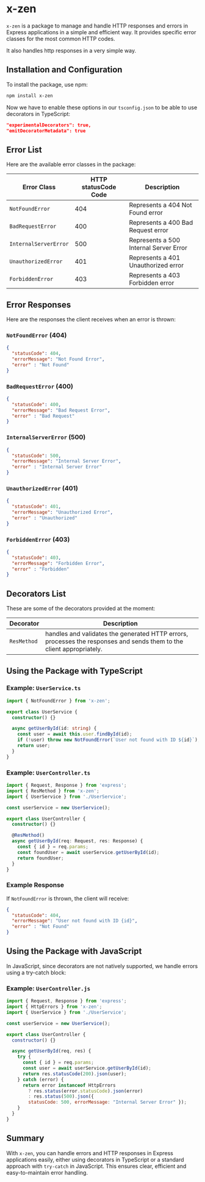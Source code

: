 # x-zen

`x-zen` is a package to manage and handle HTTP responses and errors in Express applications in a simple and efficient way. It provides specific error classes for the most common HTTP codes.

It also handles http responses in a very simple way.

## Installation and Configuration

To install the package, use npm:

```bash
npm install x-zen
```

Now we have to enable these options in our `tsconfig.json` to be able to use decorators in TypeScript:

```json
"experimentalDecorators": true,
"emitDecoratorMetadata": true  
```

## Error List

Here are the available error classes in the package:

| Error Class           | HTTP statusCode Code | Description                            |
| --------------------- | ---------------- | -------------------------------------- |
| `NotFoundError`       | 404              | Represents a 404 Not Found error       |
| `BadRequestError`     | 400              | Represents a 400 Bad Request error     |
| `InternalServerError` | 500              | Represents a 500 Internal Server Error |
| `UnauthorizedError`   | 401              | Represents a 401 Unauthorized error    |
| `ForbiddenError`      | 403              | Represents a 403 Forbidden error       |

## Error Responses

Here are the responses the client receives when an error is thrown:

### `NotFoundError` (404)
```json
{
  "statusCode": 404,
  "errorMessage": "Not Found Error",
  "error" : "Not Found"
}
```

### `BadRequestError` (400)
```json
{
  "statusCode": 400,
  "errorMessage": "Bad Request Error",
  "error" : "Bad Request"
}
```

### `InternalServerError` (500)
```json
{
  "statusCode": 500,
  "errorMessage": "Internal Server Error",
  "error" : "Internal Server Error"
}
```

### `UnauthorizedError` (401)
```json
{
  "statusCode": 401,
  "errorMessage": "Unauthorized Error",
  "error" : "Unauthorized"
}
```

### `ForbiddenError` (403)
```json
{
  "statusCode": 403,
  "errorMessage": "Forbidden Error",
  "error" : "Forbidden"
}
```

## Decorators List

These are some of the decorators provided at the moment:

| Decorator    | Description                                                                |
| ------------ | -------------------------------------------------------------------------- |
| `ResMethod`  | handles and validates the generated HTTP errors, processes the responses and sends them to the client appropriately.  |

## Using the Package with TypeScript

### Example: `UserService.ts`

```typescript
import { NotFoundError } from 'x-zen';

export class UserService {
  constructor() {}

  async getUserById(id: string) {
    const user = await this.user.findById(id);
    if (!user) throw new NotFoundError(`User not found with ID ${id}`);
    return user;
  }
}
```

### Example: `UserController.ts`

```typescript
import { Request, Response } from 'express';
import { ResMethod } from 'x-zen';
import { UserService } from './UserService';

const userService = new UserService();

export class UserController {
  constructor() {}

  @ResMethod()
  async getUserById(req: Request, res: Response) {
    const { id } = req.params;
    const foundUser = await userService.getUserById(id);
    return foundUser;
  }
}
```

### Example Response
If `NotFoundError` is thrown, the client will receive:
```json
{
  "statusCode": 404,
  "errorMessage": "User not found with ID {id}",
  "error" : "Not Found"
}
```

## Using the Package with JavaScript

In JavaScript, since decorators are not natively supported, we handle errors using a try-catch block:

### Example: `UserController.js`

```javascript
import { Request, Response } from 'express';
import { HttpErrors } from 'x-zen';
import { UserService } from './UserService';

const userService = new UserService();

export class UserController {
  constructor() {}

  async getUserById(req, res) {
    try {
      const { id } = req.params;
      const user = await userService.getUserById(id);
      return res.statusCode(200).json(user);
    } catch (error) {
      return error instanceof HttpErrors
        ? res.status(error.statusCode).json(error)
        : res.status(500).json({ 
        statusCode: 500, errorMessage: "Internal Server Error" });
    }
  }
}
```

## Summary

With `x-zen`, you can handle errors and HTTP responses in Express applications easily, either using decorators in TypeScript or a standard approach with `try-catch` in JavaScript. This ensures clear, efficient and easy-to-maintain error handling.
